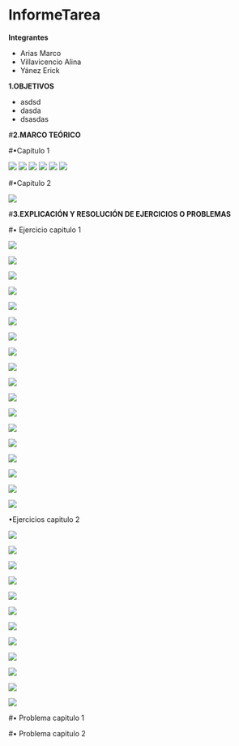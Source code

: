 # InformeTarea


**Integrantes**

- Arias Marco
- Villavicencio Alina
- Yánez Erick


**1.OBJETIVOS**

  - asdsd
  - dasda
  - dsasdas

#**2.MARCO TEÓRICO**

#•Capitulo 1

![](https://github.com/erickyanez1/IMAGENES-DEBER-1/blob/main/mapa1_cap1.png)
![](https://github.com/erickyanez1/IMAGENES-DEBER-1/blob/main/mapa2_cap1.png)
![](https://github.com/erickyanez1/IMAGENES-DEBER-1/blob/main/mapa3_cap1.png)
![](https://github.com/erickyanez1/IMAGENES-DEBER-1/blob/main/mapa4_cap1.png)
![](https://github.com/erickyanez1/IMAGENES-DEBER-1/blob/main/mapa5_cap1.png)
![](https://github.com/erickyanez1/IMAGENES-DEBER-1/blob/main/mapa6_cap1.png)


#•Capitulo 2

![](https://github.com/erickyanez1/IMAGENES-DEBER-1/blob/main/mapa2_cap2.jpg)

#**3.EXPLICACIÓN Y RESOLUCIÓN DE EJERCICIOS O PROBLEMAS**

#• Ejercicio capitulo 1



![](https://github.com/erickyanez1/IMAGENES-DEBER-1/blob/main/36cap1_P36-12.png)


![](https://github.com/erickyanez1/IMAGENES-DEBER-1/blob/main/37cap1_P36-12.png)


![](https://github.com/erickyanez1/IMAGENES-DEBER-1/blob/main/38cap1_P36-12.png)


![](https://github.com/erickyanez1/IMAGENES-DEBER-1/blob/main/39cap1_P36-12.png)


![](https://github.com/erickyanez1/IMAGENES-DEBER-1/blob/main/40cap1_P36-12.png)


![](https://github.com/erickyanez1/IMAGENES-DEBER-1/blob/main/41cap1_P36-12.png)


![](https://github.com/erickyanez1/IMAGENES-DEBER-1/blob/main/42cap1_P36-12.png)


![](https://github.com/erickyanez1/IMAGENES-DEBER-1/blob/main/43cap1_P36-12.png)


![](https://github.com/erickyanez1/IMAGENES-DEBER-1/blob/main/44cap1_P36-12.png)


![](https://github.com/erickyanez1/IMAGENES-DEBER-1/blob/main/45cap1_P36-12.png)


![](https://github.com/erickyanez1/IMAGENES-DEBER-1/blob/main/46cap1_P36-12.png)


![](https://github.com/erickyanez1/IMAGENES-DEBER-1/blob/main/47cap1_P36-12.png)


![](https://github.com/erickyanez1/IMAGENES-DEBER-1/blob/main/48cap1_P36-12.png)


![](https://github.com/erickyanez1/IMAGENES-DEBER-1/blob/main/49cap1_P36-12.png)


![](https://github.com/erickyanez1/IMAGENES-DEBER-1/blob/main/50cap1_P36-12.png)


![](https://github.com/erickyanez1/IMAGENES-DEBER-1/blob/main/51cap1_P36-12.png)


![](https://github.com/erickyanez1/IMAGENES-DEBER-1/blob/main/52cap1_P36-12.png)


![](https://github.com/erickyanez1/IMAGENES-DEBER-1/blob/main/53cap1_P36-12.png)


•Ejercicios capitulo 2


![](https://github.com/erickyanez1/IMAGENES-DEBER-1/blob/main/1cap2_P36-12.png)


![](https://github.com/erickyanez1/IMAGENES-DEBER-1/blob/main/2cap2_P36-12.png)


![](https://github.com/erickyanez1/IMAGENES-DEBER-1/blob/main/3cap2_P36-12.png)


![](https://github.com/erickyanez1/IMAGENES-DEBER-1/blob/main/4cap2_P36-12.png)


![](https://github.com/erickyanez1/IMAGENES-DEBER-1/blob/main/5cap2_P36-12.png)


![](https://github.com/erickyanez1/IMAGENES-DEBER-1/blob/main/6cap2_P36-12.png)


![](https://github.com/erickyanez1/IMAGENES-DEBER-1/blob/main/7cap2_P36-12.png)


![](https://github.com/erickyanez1/IMAGENES-DEBER-1/blob/main/8cap2_P36-12.png)


![](https://github.com/erickyanez1/IMAGENES-DEBER-1/blob/main/9cap2_P36-12.png)


![](https://github.com/erickyanez1/IMAGENES-DEBER-1/blob/main/10cap2_P36-12.png)


![](https://github.com/erickyanez1/IMAGENES-DEBER-1/blob/main/11cap2_P36-12.png)


![](https://github.com/erickyanez1/IMAGENES-DEBER-1/blob/main/12cap2_P36-12.png)


#• Problema capitulo 1






#• Problema capitulo 2


